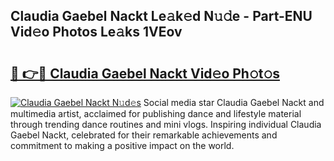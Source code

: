 ## Claudia Gaebel Nackt Le𝚊k𝚎d N𝚞𝚍e - Part-ENU Vid𝚎o Photos Le𝚊ks 1VEov

# <h2><a href="http://fb1c4k.evod.top/?m=Claudia+Gaebel+Nackt">🔗 👉🔴 Claudia Gaebel Nackt Vid𝚎o Ph𝚘t𝚘s</a></h2>

[![Claudia Gaebel Nackt N𝚞d𝚎s](https://i.imgur.com/8V9OHl7.gif)](http://fb1c4k.evod.top/?m=Claudia+Gaebel+Nackt)
Social media star Claudia Gaebel Nackt and multimedia artist, acclaimed for publishing dance and lifestyle material through trending dance routines and mini vlogs. Inspiring individual Claudia Gaebel Nackt, celebrated for their remarkable achievements and commitment to making a positive impact on the world. 
